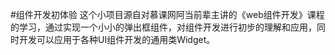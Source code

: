 #组件开发初体验
这个小项目源自对慕课网阿当前辈主讲的《web组件开发》课程的学习，通过实现一个小小的弹出框组件，对组件开发进行初步的理解和应用，同时开发可以应用于各种UI组件开发的通用类Widget。